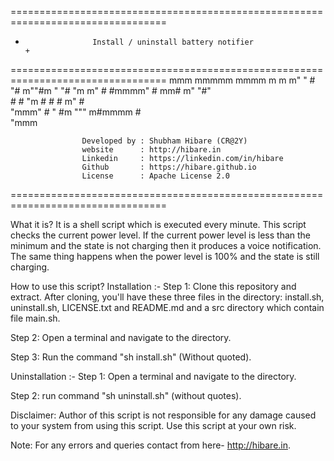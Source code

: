 =================================================================================
+                    Install / uninstall battery notifier                       +
=================================================================================
                       mmm  mmmmm          mmmm m     m
                     m"   " #   "#  m""#m "   "# "m m" 
                     #      #mmmm" #  mm#     m"  "#"  
                     #      #   "m # #  #   m"     #   
                      "mmm" #    " #m """ m#mmmm   #   
                                    "mmm               
                
                    Developed by : Shubham Hibare (CR@2Y)
                    website      : http://hibare.in
                    Linkedin     : https://linkedin.com/in/hibare
                    Github       : https://hibare.github.io
                    License      : Apache License 2.0
=================================================================================

What it is?
It is a shell script which is executed every minute. This script checks the current power level. If the current
power level is less than the minimum and the state is not charging then it produces a voice notification.
The same thing happens when the power level is 100% and the state is still charging.

How to use this script?
Installation :-
Step 1: Clone this repository and extract. After cloning, you'll have these three files in the directory: install.sh, uninstall.sh, LICENSE.txt and README.md and
a src directory which contain file main.sh. 

Step 2: Open a terminal and navigate to the directory.

Step 3: Run the command "sh install.sh" (Without quoted). 

Uninstallation :-
Step 1: Open a terminal and navigate to the directory.

Step 2: run command "sh uninstall.sh" (without quotes).

Disclaimer: Author of this script is not responsible for any damage caused to your system from using this script. Use this script at your own risk.

Note: For any errors and queries contact from here- http://hibare.in.
